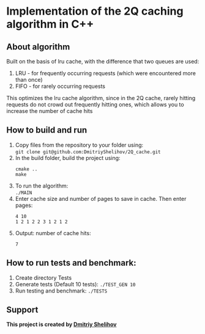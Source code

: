 # Implementation of the 2Q caching algorithm in C++

## About algorithm 

Built on the basis of lru cache, with the difference that two queues are used:
1. LRU - for frequently occurring requests (which were encountered more than once)
2. FIFO - for rarely occurring requests

This optimizes the lru cache algorithm, since in the 2Q cache, rarely hitting requests do not crowd out frequently hitting ones, which allows you to increase the number of cache hits

## How to build and run
1. Copy files from the repository to your folder using:\
   `git clone git@github.com:DmitriyShelihov/2Q_cache.git`
2. In the build folder, build the project using:
   ```
   cmake ..
   make
   ```
3. To run the algorithm:\
   `./MAIN`
4. Enter cache size and number of pages to save in cache. Then enter pages:
   ```
   4 10
   1 2 1 2 2 3 1 2 1 2
   ```
5. Output: number of cache hits:
   ```
   7
   ```
## How to run tests and benchmark:
1. Create directory Tests
2. Generate tests (Default 10 tests):
   `./TEST_GEN 10`
3. Run testing and benchmark:
   `./TESTS`
## Support
**This project is created by [Dmitriy Shelihov](https://t.me/SHELL_DS)**

